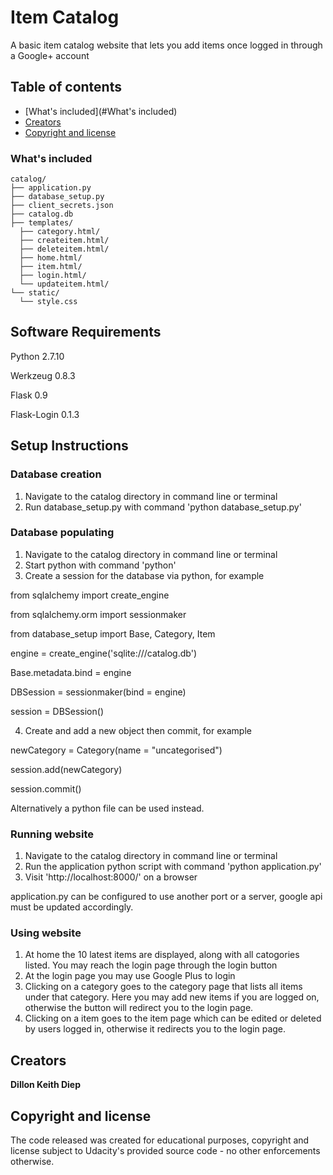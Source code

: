 # Item Catalog
A basic item catalog website that lets you add items once logged in through a Google+ account

## Table of contents

- [What's included](#What's included)
- [Creators](#creators)
- [Copyright and license](#copyright-and-license)

### What's included

```
catalog/
├── application.py
├── database_setup.py
├── client_secrets.json
├── catalog.db
├── templates/
  ├── category.html/
  ├── createitem.html/
  ├── deleteitem.html/
  ├── home.html/
  ├── item.html/
  ├── login.html/
  └── updateitem.html/
└── static/
  └── style.css
```

## Software Requirements

Python 2.7.10

Werkzeug 0.8.3

Flask 0.9

Flask-Login 0.1.3

## Setup Instructions

### Database creation

1. Navigate to the catalog directory in command line or terminal
2. Run database_setup.py with command 'python database_setup.py'

### Database populating
1. Navigate to the catalog directory in command line or terminal
2. Start python with command 'python'
3. Create a session for the database via python, for example
  
  from sqlalchemy import create_engine

  from sqlalchemy.orm import sessionmaker
  
  from database_setup import Base, Category, Item
  
  engine = create_engine('sqlite:///catalog.db')
  
  Base.metadata.bind = engine
  
  DBSession = sessionmaker(bind = engine)
  
  session = DBSession()
  
4. Create and add a new object then commit, for example

  newCategory = Category(name = "uncategorised")

  session.add(newCategory)
  
  session.commit()

Alternatively a python file can be used instead.

### Running website

1. Navigate to the catalog directory in command line or terminal
2. Run the application python script with command 'python application.py'
3. Visit 'http://localhost:8000/' on a browser

application.py can be configured to use another port or a server, google api must be updated accordingly.

### Using website

1. At home the 10 latest items are displayed, along with all catogories listed. You may reach the login page through the login button
2. At the login page you may use Google Plus to login
3. Clicking on a category goes to the category page that lists all items under that category. Here you may add new items if you are logged on, otherwise the button will redirect you to the login page.
4. Clicking on a item goes to the item page which can be edited or deleted by users logged in, otherwise it redirects you to the login page.

## Creators

**Dillon Keith Diep**


## Copyright and license

The code released was created for educational purposes, copyright and license subject to Udacity's provided source code - no other enforcements otherwise.
